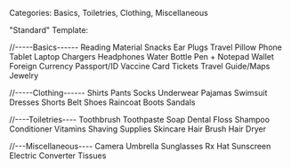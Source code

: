 Categories: Basics, Toiletries, Clothing, Miscellaneous

"Standard" Template:

//-----Basics------
Reading Material
Snacks
Ear Plugs
Travel Pillow
Phone
Tablet
Laptop
Chargers
Headphones
Water Bottle
Pen + Notepad
Wallet
Foreign Currency
Passport/ID
Vaccine Card
Tickets
Travel Guide/Maps
Jewelry

//-----Clothing------
Shirts
Pants
Socks
Underwear
Pajamas
Swimsuit
Dresses
Shorts
Belt
Shoes
Raincoat
Boots
Sandals

//----Toiletries----
Toothbrush
Toothpaste
Soap
Dental Floss
Shampoo
Conditioner
Vitamins
Shaving Supplies
Skincare
Hair Brush
Hair Dryer

//---Miscellaneous----
Camera
Umbrella
Sunglasses
Rx
Hat
Sunscreen
Electric Converter
Tissues

